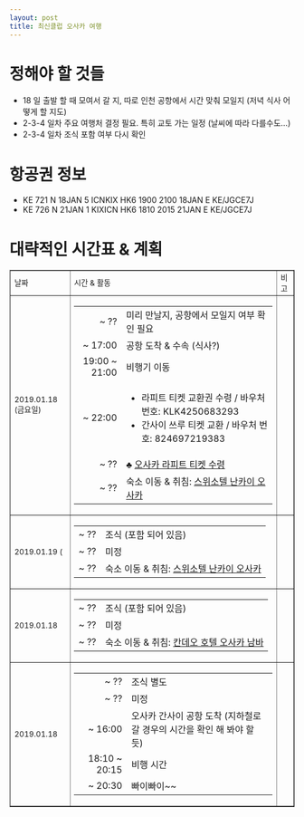 ```yaml
---
layout: post
title: 최신클럽 오사카 여행
---
```


<h1>정해야 할 것들</h1>
<ul>
  <li>18 일 출발 할 때 모여서 갈 지, 따로 인천 공항에서 시간 맞춰 모일지 (저녁 식사 어떻게 할 지도)</li>
  <li>2-3-4 일차 주요 여행처 결정 필요. 특히 교토 가는 일정 (날씨에 따라 다를수도...)</li>
  <li>2-3-4 일차 조식 포함 여부 다시 확인</li>
</ul>

<h1>항공권 정보</h1>
<ul>
  <li>KE 721 N 18JAN 5 ICNKIX HK6  1900 2100  18JAN  E  KE/JGCE7J</li>
  <li>KE 726 N 21JAN 1 KIXICN HK6  1810 2015  21JAN  E  KE/JGCE7J</li>
</ul>

<h1>대략적인 시간표 & 계획</h1>
<table border=1 style="font-size: 10pt;">
  <tr><td>날짜</td><td>시간 & 활동</td><td>비고</td></tr>
  <tr>
    <td>2019.01.18 (금요일)</td>
    <td>
      <table border=0>
        <tr><td align=right> ~ ??</td><td>미리 만날지, 공항에서 모일지 여부 확인 필요</td></tr>
        <tr><td align=right> ~ 17:00</td><td>공항 도착 & 수속 (식사?)</td></tr>
        <tr><td align=right>19:00 ~ 21:00</td><td>비행기 이동</td></tr>
        <tr><td align=right>~ 22:00</td>
          <td>
            <ul>
              <li>라피트 티켓 교환권 수령 / 바우처 번호: KLK4250683293</li>
              <li>간사이 쓰루 티켓 교환 / 바우처 번호: 824697219383</li>
            </ul>
          </td>
        </tr>
        <tr><td align=right>~ ??</td><td>&#9827; <a href="http://blog.naver.com/PostView.nhn?blogId=klooktravel&logNo=220977060280">오사카 라피트 티켓 수령</a></td></tr>
        <tr><td align=right>~ ??</td><td>숙소 이동 & 취침: <a href="https://www.swissotel-osaka.co.jp/">스위소텔 난카이 오사카</a></td></tr>
      </table>
    </td>
    <td>
    </td>
  </tr>
  <tr>
    <td>2019.01.19 (</td>
    <td>
      <table border=0>
        <tr><td align=right> ~ ??</td><td>조식 (포함 되어 있음)</td></tr>
        <tr><td align=right> ~ ??</td><td>미정</td></tr>
        <tr><td align=right>~ ??</td><td>숙소 이동 & 취침: <a href="https://www.swissotel-osaka.co.jp/">스위소텔 난카이 오사카</a></td></tr>
      </table>
    </td>
    <td>
    </td>
  </tr>
  <tr>
    <td>2019.01.18</td>
    <td>
      <table border=0>
        <tr><td align=right> ~ ??</td><td>조식 (포함 되어 있음)</td></tr>
        <tr><td align=right> ~ ??</td><td>미정</td></tr>
        <tr><td align=right>~ ??</td><td>숙소 이동 & 취침: <a href="https://www.candeohotels.com/namba/">칸데오 호텔 오사카 남바</a></td></tr>
      </table>
    </td>
    <td>
    </td>
  </tr>
  <tr>
    <td>2019.01.18</td>
    <td>
      <table border=0>
        <tr><td align=right> ~ ??</td><td>조식 별도</td></tr>
        <tr><td align=right> ~ ??</td><td>미정</td></tr>
        <tr><td align=right> ~ 16:00</td><td>오사카 간사이 공항 도착 (지하철로 갈 경우의 시간을 확인 해 봐야 할 듯)</td></tr>
        <tr><td align=right> 18:10 ~ 20:15</td><td>비행 시간</td></tr>
        <tr><td align=right> ~ 20:30</td><td>빠이빠이~~</td></tr>
      </table>
    </td>
    <td>
    </td>
  </tr>
</table>

